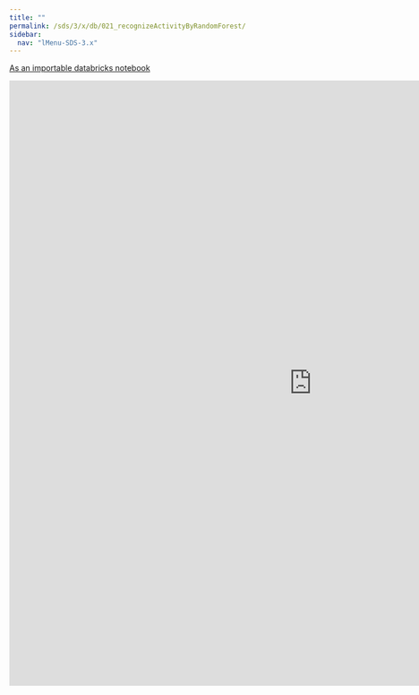 ```yaml
---
title: ""
permalink: /sds/3/x/db/021_recognizeActivityByRandomForest/
sidebar:
  nav: "lMenu-SDS-3.x"
---
```


[As an importable databricks notebook](https://lamastex.github.io/scalable-data-science/sds/3/x/db/021_recognizeActivityByRandomForest.html)

<iframe src="https://lamastex.github.io/scalable-data-science/sds/3/x/db/021_recognizeActivityByRandomForest.html" width="1080" height="1080" frameborder="0"></iframe>
